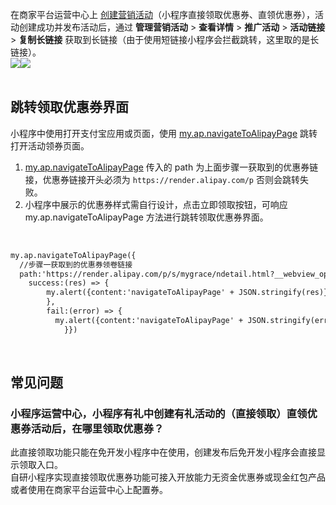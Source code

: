 在商家平台运营中心上 [创建营销活动](https://market.alipay.com/page.htm?_cpage=activity&ownerId=2088501624560335&operateFrom=BALIPAY)（小程序直接领取优惠券、直领优惠券），活动创建成功并发布活动后，通过 **管理营销活动** > **查看详情** > **推广活动** > **活动链接** > **复制长链接** 获取到长链接（由于使用短链接小程序会拦截跳转，这里取的是长链接）。<br />
![](https://gw.alipayobjects.com/zos/sptworksff_prod/27f46b2b-3e6f-444b-8110-20cbf00327f5.png#align=left&display=inline&height=145&margin=%5Bobject%20Object%5D&originHeight=145&originWidth=280&status=done&style=none&width=280)![](https://gw.alipayobjects.com/zos/sptworksff_prod/d01a8834-f7ef-4033-af54-343b5aee04b3.png#align=left&display=inline&height=560&margin=%5Bobject%20Object%5D&originHeight=560&originWidth=1142&status=done&style=none&width=1142)<br /> 

## 跳转领取优惠券界面
小程序中使用打开支付宝应用或页面，使用 [my.ap.navigateToAlipayPage](https://opendocs.alipay.com/mini/api/navigatetoalipaypage) 跳转打开活动领券页面。

1. [my.ap.navigateToAlipayPage](https://opendocs.alipay.com/mini/api/navigatetoalipaypage) 传入的 path 为上面步骤一获取到的优惠券链接，优惠券链接开头必须为 `https://render.alipay.com/p` 否则会跳转失败。
2. 小程序中展示的优惠券样式需自行设计，点击立即领取按钮，可响应 my.ap.navigateToAlipayPage 方法进行跳转领取优惠券界面。

             
```html
my.ap.navigateToAlipayPage({
  //步骤一获取到的优惠券领卷链接    
  path:'https://render.alipay.com/p/s/mygrace/ndetail.html?__webview_options__=sms%3DYES%26pd%3DNO&type=VOUCHER&id=2017101200073002254500AVEV0E',
    success:(res) => {
        my.alert({content:'navigateToAlipayPage' + JSON.stringify(res)});
        },    
        fail:(error) => {    
          my.alert({content:'navigateToAlipayPage' + JSON.stringify(error)});
            }})
```
 

## 常见问题

### 小程序运营中心，小程序有礼中创建有礼活动的（直接领取）直领优惠券活动后，在哪里领取优惠券？
此直接领取功能只能在免开发小程序中在使用，创建发布后免开发小程序会直接显示领取入口。<br />
自研小程序实现直接领取优惠券功能可接入开放能力无资金优惠券或现金红包产品或者使用在商家平台运营中心上配置券。
